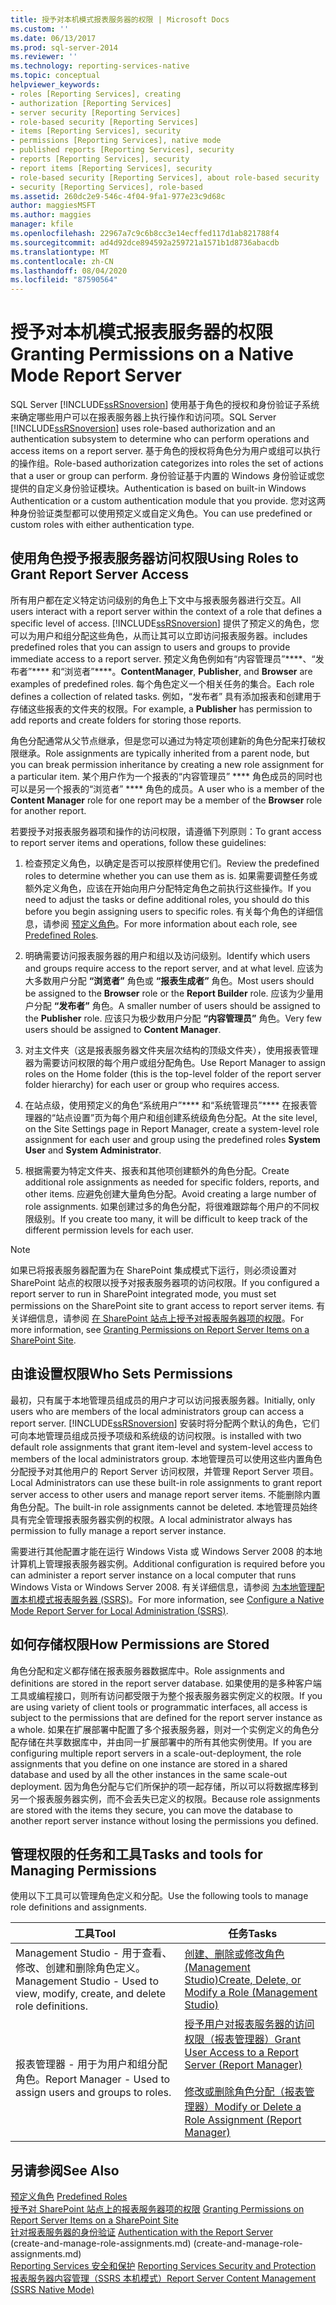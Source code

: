 ```yaml
---
title: 授予对本机模式报表服务器的权限 | Microsoft Docs
ms.custom: ''
ms.date: 06/13/2017
ms.prod: sql-server-2014
ms.reviewer: ''
ms.technology: reporting-services-native
ms.topic: conceptual
helpviewer_keywords:
- roles [Reporting Services], creating
- authorization [Reporting Services]
- server security [Reporting Services]
- role-based security [Reporting Services]
- items [Reporting Services], security
- permissions [Reporting Services], native mode
- published reports [Reporting Services], security
- reports [Reporting Services], security
- report items [Reporting Services], security
- role-based security [Reporting Services], about role-based security
- security [Reporting Services], role-based
ms.assetid: 260dc2e9-546c-4f04-9fa1-977e23c9d68c
author: maggiesMSFT
ms.author: maggies
manager: kfile
ms.openlocfilehash: 22967a7c9c6b8cc3e14ecffed117d1ab821788f4
ms.sourcegitcommit: ad4d92dce894592a259721a1571b1d8736abacdb
ms.translationtype: MT
ms.contentlocale: zh-CN
ms.lasthandoff: 08/04/2020
ms.locfileid: "87590564"
---
```

# <a name="granting-permissions-on-a-native-mode-report-server"></a><span data-ttu-id="d73ae-102">授予对本机模式报表服务器的权限</span><span class="sxs-lookup"><span data-stu-id="d73ae-102">Granting Permissions on a Native Mode Report Server</span></span>
  <span data-ttu-id="d73ae-103">SQL Server [!INCLUDE[ssRSnoversion](../../includes/ssrsnoversion-md.md)] 使用基于角色的授权和身份验证子系统来确定哪些用户可以在报表服务器上执行操作和访问项。</span><span class="sxs-lookup"><span data-stu-id="d73ae-103">SQL Server [!INCLUDE[ssRSnoversion](../../includes/ssrsnoversion-md.md)] uses role-based authorization and an authentication subsystem to determine who can perform operations and access items on a report server.</span></span> <span data-ttu-id="d73ae-104">基于角色的授权将角色分为用户或组可以执行的操作组。</span><span class="sxs-lookup"><span data-stu-id="d73ae-104">Role-based authorization categorizes into roles the set of actions that a user or group can perform.</span></span> <span data-ttu-id="d73ae-105">身份验证基于内置的 Windows 身份验证或您提供的自定义身份验证模块。</span><span class="sxs-lookup"><span data-stu-id="d73ae-105">Authentication is based on built-in Windows Authentication or a custom authentication module that you provide.</span></span> <span data-ttu-id="d73ae-106">您对这两种身份验证类型都可以使用预定义或自定义角色。</span><span class="sxs-lookup"><span data-stu-id="d73ae-106">You can use predefined or custom roles with either authentication type.</span></span>  
  
## <a name="using-roles-to-grant-report-server-access"></a><span data-ttu-id="d73ae-107">使用角色授予报表服务器访问权限</span><span class="sxs-lookup"><span data-stu-id="d73ae-107">Using Roles to Grant Report Server Access</span></span>  
 <span data-ttu-id="d73ae-108">所有用户都在定义特定访问级别的角色上下文中与报表服务器进行交互。</span><span class="sxs-lookup"><span data-stu-id="d73ae-108">All users interact with a report server within the context of a role that defines a specific level of access.</span></span> [!INCLUDE[ssRSnoversion](../../includes/ssrsnoversion-md.md)] <span data-ttu-id="d73ae-109">提供了预定义的角色，您可以为用户和组分配这些角色，从而让其可以立即访问报表服务器。</span><span class="sxs-lookup"><span data-stu-id="d73ae-109">includes predefined roles that you can assign to users and groups to provide immediate access to a report server.</span></span> <span data-ttu-id="d73ae-110">预定义角色例如有“内容管理员”\*\*\*\*、“发布者”\*\*\*\* 和“浏览者”\*\*\*\*。</span><span class="sxs-lookup"><span data-stu-id="d73ae-110">**ContentManager**, **Publisher**, and **Browser** are examples of predefined roles.</span></span> <span data-ttu-id="d73ae-111">每个角色定义一个相关任务的集合。</span><span class="sxs-lookup"><span data-stu-id="d73ae-111">Each role defines a collection of related tasks.</span></span> <span data-ttu-id="d73ae-112">例如，“发布者”  具有添加报表和创建用于存储这些报表的文件夹的权限。</span><span class="sxs-lookup"><span data-stu-id="d73ae-112">For example, a **Publisher** has permission to add reports and create folders for storing those reports.</span></span>  
  
 <span data-ttu-id="d73ae-113">角色分配通常从父节点继承，但是您可以通过为特定项创建新的角色分配来打破权限继承。</span><span class="sxs-lookup"><span data-stu-id="d73ae-113">Role assignments are typically inherited from a parent node, but you can break permission inheritance by creating a new role assignment for a particular item.</span></span> <span data-ttu-id="d73ae-114">某个用户作为一个报表的“内容管理员” \*\*\*\* 角色成员的同时也可以是另一个报表的“浏览者” \*\*\*\* 角色的成员。</span><span class="sxs-lookup"><span data-stu-id="d73ae-114">A user who is a member of the **Content Manager** role for one report may be a member of the **Browser** role for another report.</span></span>  
  
 <span data-ttu-id="d73ae-115">若要授予对报表服务器项和操作的访问权限，请遵循下列原则：</span><span class="sxs-lookup"><span data-stu-id="d73ae-115">To grant access to report server items and operations, follow these guidelines:</span></span>  
  
1.  <span data-ttu-id="d73ae-116">检查预定义角色，以确定是否可以按原样使用它们。</span><span class="sxs-lookup"><span data-stu-id="d73ae-116">Review the predefined roles to determine whether you can use them as is.</span></span> <span data-ttu-id="d73ae-117">如果需要调整任务或额外定义角色，应该在开始向用户分配特定角色之前执行这些操作。</span><span class="sxs-lookup"><span data-stu-id="d73ae-117">If you need to adjust the tasks or define additional roles, you should do this before you begin assigning users to specific roles.</span></span> <span data-ttu-id="d73ae-118">有关每个角色的详细信息，请参阅 [预定义角色](role-definitions-predefined-roles.md)。</span><span class="sxs-lookup"><span data-stu-id="d73ae-118">For more information about each role, see [Predefined Roles](role-definitions-predefined-roles.md).</span></span>  
  
2.  <span data-ttu-id="d73ae-119">明确需要访问报表服务器的用户和组以及访问级别。</span><span class="sxs-lookup"><span data-stu-id="d73ae-119">Identify which users and groups require access to the report server, and at what level.</span></span> <span data-ttu-id="d73ae-120">应该为大多数用户分配 **“浏览者”** 角色或 **“报表生成者”** 角色。</span><span class="sxs-lookup"><span data-stu-id="d73ae-120">Most users should be assigned to the **Browser** role or the **Report Builder** role.</span></span> <span data-ttu-id="d73ae-121">应该为少量用户分配 **“发布者”** 角色。</span><span class="sxs-lookup"><span data-stu-id="d73ae-121">A smaller number of users should be assigned to the **Publisher** role.</span></span> <span data-ttu-id="d73ae-122">应该只为极少数用户分配 **“内容管理员”** 角色。</span><span class="sxs-lookup"><span data-stu-id="d73ae-122">Very few users should be assigned to **Content Manager**.</span></span>  
  
3.  <span data-ttu-id="d73ae-123">对主文件夹（这是报表服务器文件夹层次结构的顶级文件夹），使用报表管理器为需要访问权限的每个用户或组分配角色。</span><span class="sxs-lookup"><span data-stu-id="d73ae-123">Use Report Manager to assign roles on the Home folder (this is the top-level folder of the report server folder hierarchy) for each user or group who requires access.</span></span>  
  
4.  <span data-ttu-id="d73ae-124">在站点级，使用预定义的角色“系统用户”\*\*\*\* 和“系统管理员”\*\*\*\* 在报表管理器的“站点设置”页为每个用户和组创建系统级角色分配。</span><span class="sxs-lookup"><span data-stu-id="d73ae-124">At the site level, on the Site Settings page in Report Manager, create a system-level role assignment for each user and group using the predefined roles **System User** and **System Administrator**.</span></span>  
  
5.  <span data-ttu-id="d73ae-125">根据需要为特定文件夹、报表和其他项创建额外的角色分配。</span><span class="sxs-lookup"><span data-stu-id="d73ae-125">Create additional role assignments as needed for specific folders, reports, and other items.</span></span> <span data-ttu-id="d73ae-126">应避免创建大量角色分配。</span><span class="sxs-lookup"><span data-stu-id="d73ae-126">Avoid creating a large number of role assignments.</span></span> <span data-ttu-id="d73ae-127">如果创建过多的角色分配，将很难跟踪每个用户的不同权限级别。</span><span class="sxs-lookup"><span data-stu-id="d73ae-127">If you create too many, it will be difficult to keep track of the different permission levels for each user.</span></span>  
  
> [!NOTE]  
>  <span data-ttu-id="d73ae-128">如果已将报表服务器配置为在 SharePoint 集成模式下运行，则必须设置对 SharePoint 站点的权限以授予对报表服务器项的访问权限。</span><span class="sxs-lookup"><span data-stu-id="d73ae-128">If you configured a report server to run in SharePoint integrated mode, you must set permissions on the SharePoint site to grant access to report server items.</span></span> <span data-ttu-id="d73ae-129">有关详细信息，请参阅 [在 SharePoint 站点上授予对报表服务器项的权限](granting-permissions-on-report-server-items-on-a-sharepoint-site.md)。</span><span class="sxs-lookup"><span data-stu-id="d73ae-129">For more information, see [Granting Permissions on Report Server Items on a SharePoint Site](granting-permissions-on-report-server-items-on-a-sharepoint-site.md).</span></span>  
  
## <a name="who-sets-permissions"></a><span data-ttu-id="d73ae-130">由谁设置权限</span><span class="sxs-lookup"><span data-stu-id="d73ae-130">Who Sets Permissions</span></span>  
 <span data-ttu-id="d73ae-131">最初，只有属于本地管理员组成员的用户才可以访问报表服务器。</span><span class="sxs-lookup"><span data-stu-id="d73ae-131">Initially, only users who are members of the local administrators group can access a report server.</span></span> [!INCLUDE[ssRSnoversion](../../includes/ssrsnoversion-md.md)] <span data-ttu-id="d73ae-132">安装时将分配两个默认的角色，它们可向本地管理员组成员授予项级和系统级的访问权限。</span><span class="sxs-lookup"><span data-stu-id="d73ae-132">is installed with two default role assignments that grant item-level and system-level access to members of the local administrators group.</span></span> <span data-ttu-id="d73ae-133">本地管理员可以使用这些内置角色分配授予对其他用户的 Report Server 访问权限，并管理 Report Server 项目。</span><span class="sxs-lookup"><span data-stu-id="d73ae-133">Local Administrators can use these built-in role assignments to grant report server access to other users and manage report server items.</span></span> <span data-ttu-id="d73ae-134">不能删除内置角色分配。</span><span class="sxs-lookup"><span data-stu-id="d73ae-134">The built-in role assignments cannot be deleted.</span></span> <span data-ttu-id="d73ae-135">本地管理员始终具有完全管理报表服务器实例的权限。</span><span class="sxs-lookup"><span data-stu-id="d73ae-135">A local administrator always has permission to fully manage a report server instance.</span></span>  
 
 <span data-ttu-id="d73ae-136">需要进行其他配置才能在运行 Windows Vista 或 Windows Server 2008 的本地计算机上管理报表服务器实例。</span><span class="sxs-lookup"><span data-stu-id="d73ae-136">Additional configuration is required before you can administer a report server instance on a local computer that runs Windows Vista or Windows Server 2008.</span></span> <span data-ttu-id="d73ae-137">有关详细信息，请参阅 [为本地管理配置本机模式报表服务器 (SSRS)](../report-server/configure-a-native-mode-report-server-for-local-administration-ssrs.md)。</span><span class="sxs-lookup"><span data-stu-id="d73ae-137">For more information, see [Configure a Native Mode Report Server for Local Administration &#40;SSRS&#41;](../report-server/configure-a-native-mode-report-server-for-local-administration-ssrs.md).</span></span>  
  
## <a name="how-permissions-are-stored"></a><span data-ttu-id="d73ae-138">如何存储权限</span><span class="sxs-lookup"><span data-stu-id="d73ae-138">How Permissions are Stored</span></span>  
 <span data-ttu-id="d73ae-139">角色分配和定义都存储在报表服务器数据库中。</span><span class="sxs-lookup"><span data-stu-id="d73ae-139">Role assignments and definitions are stored in the report server database.</span></span> <span data-ttu-id="d73ae-140">如果使用的是多种客户端工具或编程接口，则所有访问都受限于为整个报表服务器实例定义的权限。</span><span class="sxs-lookup"><span data-stu-id="d73ae-140">If you are using variety of client tools or programmatic interfaces, all access is subject to the permissions that are defined for the report server instance as a whole.</span></span> <span data-ttu-id="d73ae-141">如果在扩展部署中配置了多个报表服务器，则对一个实例定义的角色分配存储在共享数据库中，并由同一扩展部署中的所有其他实例使用。</span><span class="sxs-lookup"><span data-stu-id="d73ae-141">If you are configuring multiple report servers in a scale-out-deployment, the role assignments that you define on one instance are stored in a shared database and used by all the other instances in the same scale-out deployment.</span></span> <span data-ttu-id="d73ae-142">因为角色分配与它们所保护的项一起存储，所以可以将数据库移到另一个报表服务器实例，而不会丢失已定义的权限。</span><span class="sxs-lookup"><span data-stu-id="d73ae-142">Because role assignments are stored with the items they secure, you can move the database to another report server instance without losing the permissions you defined.</span></span>  
  
## <a name="tasks-and-tools-for-managing-permissions"></a><span data-ttu-id="d73ae-143">管理权限的任务和工具</span><span class="sxs-lookup"><span data-stu-id="d73ae-143">Tasks and tools for Managing Permissions</span></span>  
 <span data-ttu-id="d73ae-144">使用以下工具可以管理角色定义和分配。</span><span class="sxs-lookup"><span data-stu-id="d73ae-144">Use the following tools to manage role definitions and assignments.</span></span>  
  
|<span data-ttu-id="d73ae-145">工具</span><span class="sxs-lookup"><span data-stu-id="d73ae-145">Tool</span></span>|<span data-ttu-id="d73ae-146">任务</span><span class="sxs-lookup"><span data-stu-id="d73ae-146">Tasks</span></span>|  
|----------|-----------|  
|<span data-ttu-id="d73ae-147">Management Studio - 用于查看、修改、创建和删除角色定义。</span><span class="sxs-lookup"><span data-stu-id="d73ae-147">Management Studio - Used to view, modify, create, and delete role definitions.</span></span>|[<span data-ttu-id="d73ae-148">创建、删除或修改角色 (Management Studio)</span><span class="sxs-lookup"><span data-stu-id="d73ae-148">Create, Delete, or Modify a Role &#40;Management Studio&#41;</span></span>](role-definitions-create-delete-or-modify.md)|  
|<span data-ttu-id="d73ae-149">报表管理器 - 用于为用户和组分配角色。</span><span class="sxs-lookup"><span data-stu-id="d73ae-149">Report Manager - Used to assign users and groups to roles.</span></span>|[<span data-ttu-id="d73ae-150">授予用户对报表服务器的访问权限（报表管理器）</span><span class="sxs-lookup"><span data-stu-id="d73ae-150">Grant User Access to a Report Server &#40;Report Manager&#41;</span></span>](grant-user-access-to-a-report-server.md)<br /><br /> [<span data-ttu-id="d73ae-151">修改或删除角色分配（报表管理器）</span><span class="sxs-lookup"><span data-stu-id="d73ae-151">Modify or Delete a Role Assignment &#40;Report Manager&#41;</span></span>](role-assignments-modify-or-delete.md)|  
  
## <a name="see-also"></a><span data-ttu-id="d73ae-152">另请参阅</span><span class="sxs-lookup"><span data-stu-id="d73ae-152">See Also</span></span>  
 <span data-ttu-id="d73ae-153">[预定义角色](role-definitions-predefined-roles.md) </span><span class="sxs-lookup"><span data-stu-id="d73ae-153">[Predefined Roles](role-definitions-predefined-roles.md) </span></span>  
 <span data-ttu-id="d73ae-154">[授予对 SharePoint 站点上的报表服务器项的权限](granting-permissions-on-report-server-items-on-a-sharepoint-site.md) </span><span class="sxs-lookup"><span data-stu-id="d73ae-154">[Granting Permissions on Report Server Items on a SharePoint Site](granting-permissions-on-report-server-items-on-a-sharepoint-site.md) </span></span>  
 <span data-ttu-id="d73ae-155">[针对报表服务器的身份验证](authentication-with-the-report-server.md) </span><span class="sxs-lookup"><span data-stu-id="d73ae-155">[Authentication with the Report Server](authentication-with-the-report-server.md) </span></span>  
 <span data-ttu-id="d73ae-156"> (create-and-manage-role-assignments.md) </span><span class="sxs-lookup"><span data-stu-id="d73ae-156">(create-and-manage-role-assignments.md)</span></span>   
 <span data-ttu-id="d73ae-157">[Reporting Services 安全和保护](reporting-services-security-and-protection.md) </span><span class="sxs-lookup"><span data-stu-id="d73ae-157">[Reporting Services Security and Protection](reporting-services-security-and-protection.md) </span></span>  
 [<span data-ttu-id="d73ae-158">报表服务器内容管理（SSRS 本机模式）</span><span class="sxs-lookup"><span data-stu-id="d73ae-158">Report Server Content Management &#40;SSRS Native Mode&#41;</span></span>](../report-server/report-server-content-management-ssrs-native-mode.md)  
  
  
